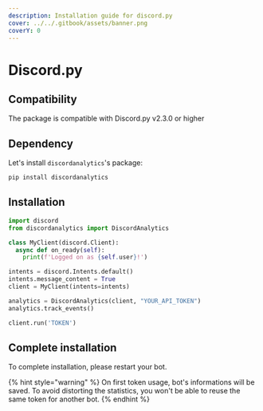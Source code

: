 ```yaml
---
description: Installation guide for discord.py
cover: ../../.gitbook/assets/banner.png
coverY: 0
---
```


# Discord.py

## Compatibility

The package is compatible with Discord.py v2.3.0 or higher

## Dependency

Let's install `discordanalytics`'s package:&#x20;

```sh
pip install discordanalytics
```

## Installation

```python
import discord
from discordanalytics import DiscordAnalytics

class MyClient(discord.Client):
  async def on_ready(self):
    print(f'Logged on as {self.user}!')

intents = discord.Intents.default()
intents.message_content = True
client = MyClient(intents=intents)

analytics = DiscordAnalytics(client, "YOUR_API_TOKEN")
analytics.track_events()

client.run('TOKEN')
```

## Complete installation

To complete installation, please restart your bot.

{% hint style="warning" %}
On first token usage, bot's informations will be saved. To avoid distorting the statistics, you won't be able to reuse the same token for another bot.
{% endhint %}

